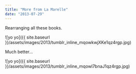 ```yaml
---
title: "More from La Marelle"
date: "2013-07-29"
---
```


Rearranging all these books.

![yo yo]({{ site.baseurl }}/assets/images/2013/tumblr_inline_mqowkwjXKe1qz4rgp.jpg)

Much better…

![yo yo]({{ site.baseurl }}/assets/images/2013/tumblr_inline_mqowl7bnaJ1qz4rgp.jpg)
